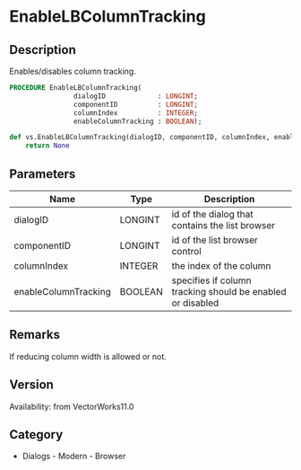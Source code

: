 # EnableLBColumnTracking

## Description
Enables/disables column tracking.

```pascal
PROCEDURE EnableLBColumnTracking(
				dialogID             : LONGINT;
				componentID          : LONGINT;
				columnIndex          : INTEGER;
				enableColumnTracking : BOOLEAN);
```

```python
def vs.EnableLBColumnTracking(dialogID, componentID, columnIndex, enableColumnTracking):
    return None
```

## Parameters
|Name|Type|Description|
|---|---|---|
|dialogID|LONGINT|id of the dialog that contains the list browser|
|componentID|LONGINT|id of the list browser control|
|columnIndex|INTEGER|the index of the column|
|enableColumnTracking|BOOLEAN|specifies if column tracking should be enabled or disabled|

## Remarks
If reducing column width is allowed or not.

## Version
Availability: from VectorWorks11.0

## Category
* Dialogs - Modern - Browser

